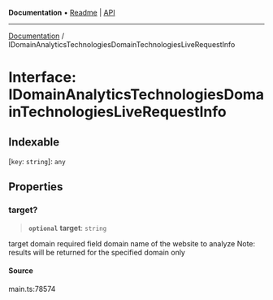 **Documentation** • [Readme](../README.md) \| [API](../globals.md)

***

[Documentation](../README.md) / IDomainAnalyticsTechnologiesDomainTechnologiesLiveRequestInfo

# Interface: IDomainAnalyticsTechnologiesDomainTechnologiesLiveRequestInfo

## Indexable

 \[`key`: `string`\]: `any`

## Properties

### target?

> **`optional`** **target**: `string`

target domain
required field
domain name of the website to analyze
Note: results will be returned for the specified domain only

#### Source

main.ts:78574
